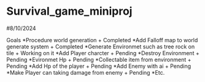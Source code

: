 # Survival_game_miniproj

#8/10/2024
 
Goals 
*Procedure world generation                            + Completed
*Add Falloff map to world generate system              + Completed
*Generate Environmet such as tree rock on tile         + Working on it 
*Add Player charcter                                   + Pending
*Destroy Environment                                   + Pending
*Evironmet Hp                                          + Pending
*Collectable item from environment                     + Pending
*Add Hp of the player                                  + Pending
*Add Enemy with ai                                     + Pending
*Make Player can taking damage from enemy              + Pending
*Etc.

